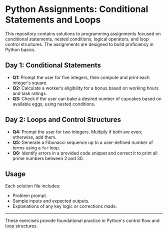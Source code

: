 # Python Assignments: Conditional Statements and Loops

This repository contains solutions to programming assignments focused on conditional statements, nested conditions, logical operators, and loop control structures. The assignments are designed to build proficiency in Python basics.

## Day 1: Conditional Statements
- **Q1:** Prompt the user for five integers, then compute and print each integer's square.
- **Q2:** Calculate a worker’s eligibility for a bonus based on working hours and task ratings.
- **Q3:** Check if the user can bake a desired number of cupcakes based on available eggs, using nested conditions.

## Day 2: Loops and Control Structures
- **Q4:** Prompt the user for two integers. Multiply if both are even; otherwise, add them.
- **Q5:** Generate a Fibonacci sequence up to a user-defined number of terms using a `for` loop.
- **Q6:** Identify errors in a provided code snippet and correct it to print all prime numbers between 2 and 30.

## Usage
Each solution file includes:
- Problem prompt.
- Sample inputs and expected outputs.
- Explanations of any key logic or corrections made.

---

These exercises provide foundational practice in Python's control flow and loop structures.
